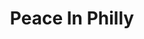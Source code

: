 ---
pid: mp122
title: Peace In Philly
location_transcription: Downtown Philly
coordinates: "[-75.167001943325, 39.952319504917]"
zipcode: '19050'
gen_neighborhood: 
neighborhood: 
outside_phl: 'Lansdowne PA '
age: '33'
age_range: 30-39
instagram: 
image_file_name: mp_122.jpg
proposal_transcription: Peace Brother Love Joy
topic: Brotherly Love,Uplifting,Love
topic_summary: 0, 0, 0
type: Other No Form
keywords_other: 
credit: Malachi Johnson
image_labels: 
twitter: 
facebook: 
permalink: "/monuments/mp122/"
layout: item-page
---